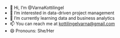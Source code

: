 - 👋 Hi, I’m @VarnaKottilingel
- 👀 I’m interested in data-driven project management
- 🌱 I’m currently learning data and business analytics
- 📫 You can reach me at kottilingelvarna@gmail.com
- 😄 Pronouns: She/Her


<!---
VarnaKottilingel/VarnaKottilingel is a ✨ special ✨ repository because its `README.md` (this file) appears on your GitHub profile.
You can click the Preview link to take a look at your changes.
--->
